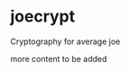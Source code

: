 <!--
 * @Author: xvllinihao lixu_work@yahoo.com
 * @Date: 2022-12-29 00:26:49
 * @LastEditors: xvllinihao lixu_work@yahoo.com
 * @LastEditTime: 2023-02-25 18:58:42
 * @FilePath: \joecrypt\README.md
 * @Description: 这是默认设置,请设置`customMade`, 打开koroFileHeader查看配置 进行设置: https://github.com/OBKoro1/koro1FileHeader/wiki/%E9%85%8D%E7%BD%AE
-->
# joecrypt
Cryptography for average joe

more content to be added